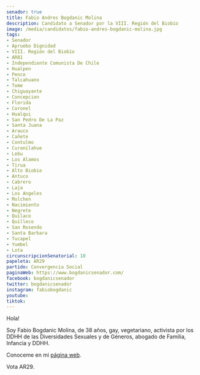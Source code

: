 ```yaml
---
senador: true
title: Fabio Andres Bogdanic Molina
description: Candidato a Senador por la VIII. Región del Biobío
image: /media/candidatos/fabio-andres-bogdanic-molina.jpg
tags:
- Senador
- Apruebo Dignidad
- VIII. Región del Biobío
- AR81
- Independiente Comunista De Chile
- Hualpen
- Penco
- Talcahuano
- Tome
- Chiguayante
- Concepcion
- Florida
- Coronel
- Hualqui
- San Pedro De La Paz
- Santa Juana
- Arauco
- Cañete
- Contulmo
- Curanilahue
- Lebu
- Los Alamos
- Tirua
- Alto Biobio
- Antuco
- Cabrero
- Laja
- Los Angeles
- Mulchen
- Nacimiento
- Negrete
- Quilaco
- Quilleco
- San Rosendo
- Santa Barbara
- Tucapel
- Yumbel
- Lota
circunscripcionSenatorial: 10
papeleta: AR29
partido: Convergencia Social
paginaWeb: https://www.bogdanicsenador.com/
facebook: bogdanicsenador
twitter: bogdanicsenador
instagram: fabiobogdanic
youtube:
tiktok:
---
```

Hola!

Soy Fabio Bogdanic Molina, de 38 años, gay, vegetariano, activista por los DDHH de las Diversidades Sexuales y de Géneros, abogado de Familia, Infancia y DDHH.

Conoceme en mi [página web](https://www.bogdanicsenador.com/conoceme).

Vota AR29.
